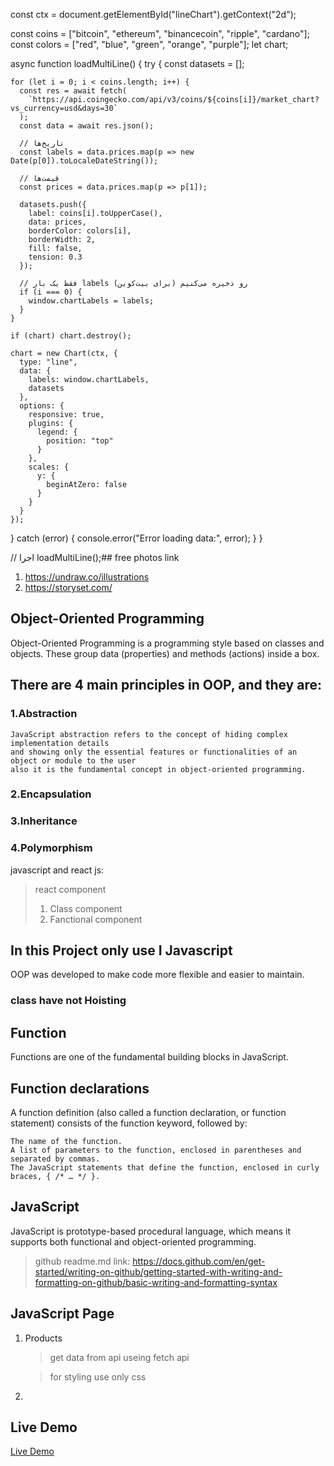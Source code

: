 const ctx = document.getElementById("lineChart").getContext("2d");

const coins = ["bitcoin", "ethereum", "binancecoin", "ripple", "cardano"];
const colors = ["red", "blue", "green", "orange", "purple"];
let chart;

async function loadMultiLine() {
  try {
    const datasets = [];

    for (let i = 0; i < coins.length; i++) {
      const res = await fetch(
        `https://api.coingecko.com/api/v3/coins/${coins[i]}/market_chart?vs_currency=usd&days=30`
      );
      const data = await res.json();

      // تاریخ‌ها
      const labels = data.prices.map(p => new Date(p[0]).toLocaleDateString());

      // قیمت‌ها
      const prices = data.prices.map(p => p[1]);

      datasets.push({
        label: coins[i].toUpperCase(),
        data: prices,
        borderColor: colors[i],
        borderWidth: 2,
        fill: false,
        tension: 0.3
      });

      // فقط یک بار labels رو ذخیره می‌کنیم (برای بیت‌کوین)
      if (i === 0) {
        window.chartLabels = labels;
      }
    }

    if (chart) chart.destroy();

    chart = new Chart(ctx, {
      type: "line",
      data: {
        labels: window.chartLabels,
        datasets
      },
      options: {
        responsive: true,
        plugins: {
          legend: {
            position: "top"
          }
        },
        scales: {
          y: {
            beginAtZero: false
          }
        }
      }
    });

  } catch (error) {
    console.error("Error loading data:", error);
  }
}

// اجرا
loadMultiLine();## free photos link
 1. https://undraw.co/illustrations
 2. https://storyset.com/

## Object-Oriented Programming
Object-Oriented Programming is a programming style based on classes and objects. These group data (properties) and methods (actions) inside a box.

## There are 4 main principles in OOP, and they are:
### 1.Abstraction
	JavaScript abstraction refers to the concept of hiding complex implementation details 
	and showing only the essential features or functionalities of an object or module to the user 
	also it is the fundamental concept in object-oriented programming.
### 2.Encapsulation
### 3.Inheritance
### 4.Polymorphism

javascript and react js:
 > react component
> 1. Class component
> 2. Fanctional component
## In this Project only use I Javascript



OOP was developed to make code more flexible and easier to maintain.

### class have not Hoisting 

## Function
Functions are one of the fundamental building blocks in JavaScript.
## Function declarations
A function definition (also called a function declaration, or function statement) consists of the function keyword, followed by:

	The name of the function.
	A list of parameters to the function, enclosed in parentheses and separated by commas.
	The JavaScript statements that define the function, enclosed in curly braces, { /* … */ }.







	
## JavaScript
JavaScript is prototype-based procedural language, which means it supports both functional and object-oriented programming.
> github readme.md link: https://docs.github.com/en/get-started/writing-on-github/getting-started-with-writing-and-formatting-on-github/basic-writing-and-formatting-syntax
##  JavaScript Page
1. Products
   > get data from api useing fetch api
   
   > for styling use only css
3. 
   
## Live Demo

[Live Demo](https://jumaqasimim.github.io/Javascript/)





